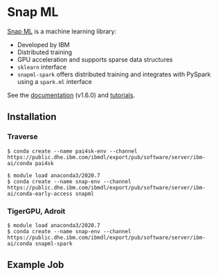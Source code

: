 # Snap ML

[Snap ML](https://www.zurich.ibm.com/snapml/) is a machine learning library:

+ Developed by IBM
+ Distributed training
+ GPU acceleration and supports sparse data structures
+ `sklearn` interface
+ `snapml-spark` offers distributed training and integrates with PySpark using a `spark.ml` interface

See the [documentation](https://ibmsoe.github.io/snap-ml-doc/v1.6.0/index.html) (v1.6.0) and [tutorials](https://ibmsoe.github.io/snap-ml-doc/v1.6.0/tutorials.html).

## Installation

### Traverse

```
$ conda create --name pai4sk-env --channel https://public.dhe.ibm.com/ibmdl/export/pub/software/server/ibm-ai/conda pai4sk
```

```
$ module load anaconda3/2020.7
$ conda create --name snap-env --channel https://public.dhe.ibm.com/ibmdl/export/pub/software/server/ibm-ai/conda-early-access snapml
```

### TigerGPU, Adroit

```
$ module load anaconda3/2020.7
$ conda create --name snap-env --channel https://public.dhe.ibm.com/ibmdl/export/pub/software/server/ibm-ai/conda snapml-spark
```

## Example Job

